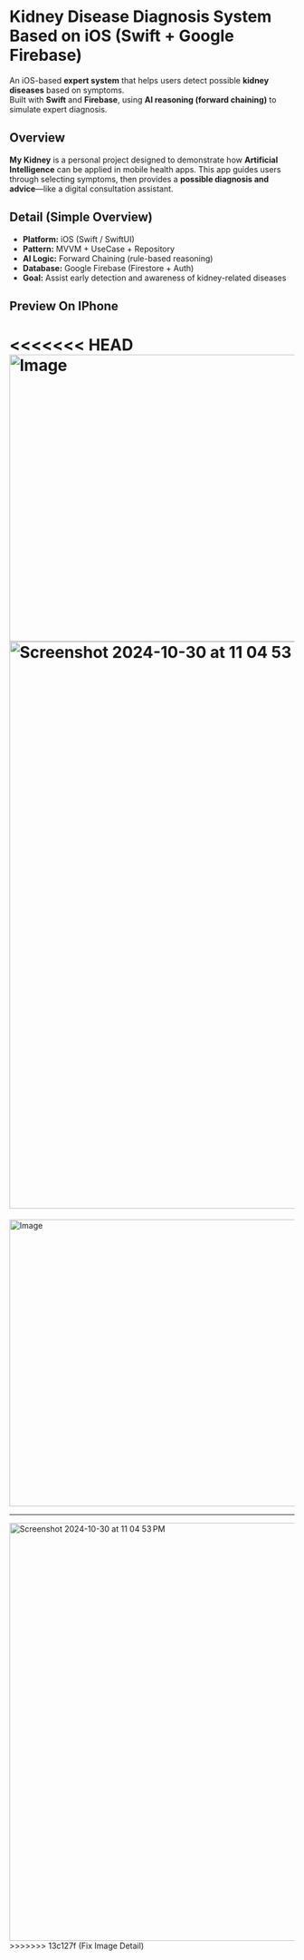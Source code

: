# Kidney Disease Diagnosis System Based on iOS (Swift + Google Firebase)

An iOS-based **expert system** that helps users detect possible **kidney diseases** based on symptoms.  
Built with **Swift** and **Firebase**, using **AI reasoning (forward chaining)** to simulate expert diagnosis.

## Overview

**My Kidney** is a personal project designed to demonstrate how **Artificial Intelligence** can be applied in mobile health apps.
This app guides users through selecting symptoms, then provides a **possible diagnosis and advice**—like a digital consultation assistant.

## Detail (Simple Overview)

- **Platform:** iOS (Swift / SwiftUI)  
- **Pattern:** MVVM + UseCase + Repository  
- **AI Logic:** Forward Chaining (rule-based reasoning)  
- **Database:** Google Firebase (Firestore + Auth)  
- **Goal:** Assist early detection and awareness of kidney-related diseases

## Preview On IPhone

<<<<<<< HEAD
<img width="1000" height="506" alt="Image" src="https://github.com/user-attachments/assets/97e51cbf-eeac-448b-a442-d5ef89431734" />
<img width="1000" alt="Screenshot 2024-10-30 at 11 04 53 PM" src="https://github.com/user-attachments/assets/e86cd504-9141-4e9c-8885-d8d5ea7420af">
=======
<img width="737" height="506" alt="Image" src="https://github.com/user-attachments/assets/97e51cbf-eeac-448b-a442-d5ef89431734" />

----

<img width="737" alt="Screenshot 2024-10-30 at 11 04 53 PM" src="https://github.com/user-attachments/assets/e86cd504-9141-4e9c-8885-d8d5ea7420af">
>>>>>>> 13c127f (Fix Image Detail)
